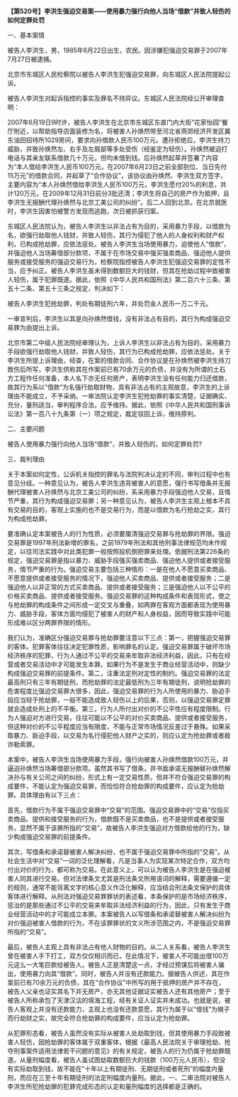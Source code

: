 **【第520号】李洪生强迫交易案——使用暴力强行向他人当场“借款”并致人轻伤的如何定罪处罚**

一、基本案情

被告人李洪生，男，1985年6月22日出生，农民。因涉嫌犯强迫交易罪于2007年7月27日被逮捕。

北京市东城区人民检察院以被告人李洪生犯强迫交易罪，向东城区人民法院提起公诉。

被告人李洪生对起诉指控的事实及罪名不持异议。东城区人民法院经公开审理查明：

2007年6月19日9时许，被告人李洪生在北京市东城区东直门内大街“花家怡园”餐厅附近，以帮助指导店面装修为名，将被害人孙焕然带至河北省燕郊经济开发区冀东油田招待所1029房间，要求向孙借款人民币100万元。遭孙拒绝后，李洪生持刀威胁，并致孙焕然左、右手及左肩部等多处受伤（经鉴定为轻伤）。孙焕然被迫打电话与其亲友联系借款几十万元，但均未借到钱。后孙焕然起草并签署了内容为“本人借给李洪生人民币100万元，在2007年6月23日之前全部到位、当日先付15万元”的借款合同，并起草了“合作协议”，该协议由孙焕然、李洪生双方签字，主要内容为“本人孙焕然借给李洪生人民币100万元，李洪生愿付20%的利息，共计120万元，在2009年12月31日前分3批还清；李洪生将自己的房产作为抵押，且李洪生无报酬代理孙焕然与北京工美公司的纠纷”。后二人回到北京。在北京就医时，李洪生因害怕被警方发现而逃跑，次日被抓获归案。

东城区人民法院认为，被告人李洪生以非法占有为目的，采用暴力手段，以借款为名，欲强行劫取他人钱财，并致人轻伤，其行为侵犯了他人的人身权利和财产权利，已构成抢劫罪，应依法惩处。被告人李洪生当场使用暴力，迫使他人“借款”，并强迫他人当场筹借部分款项，不属于在市场交易中强买强卖商品、强迫他人提供服务或接受服务的强迫交易行为，检察院指控被告人李洪生犯强迫交易罪的定性不当，应予纠正。被告人李洪生虽未得到数额巨大的钱财，但其在抢劫过程中致被害人轻伤，属于犯罪既遂。据此，依照《中华人民共和国刑法》第二百六十三条、第五十二条、第五十三条之规定，判决如下：

被告人李洪生犯抢劫罪，判处有期徒刑六年，并处罚金人民币一万二千元。

一审宣判后，李洪生以其是向孙焕然借钱，没有非法占有目的，其行为构成强迫交易罪为由提出上诉。

北京市第二中级人民法院经审理认为，上诉人李洪生以非法占有为目的，采用暴力手段欲强行劫取他人钱财，并致人轻伤，其行为已构成抢劫罪，应依法惩处。关于李洪生所提上诉理由，经查，在案的借款合同、合作协议是在孙焕然被李洪生持刀致伤后所写，李洪生供称其在作案前已有70余万元的负债，并没有为所谓的土石方工程作任何准备，本人名下亦无任何房产，表明李洪生没有任何能力归还借款，故其行为系以“借款”为名强行劫取财物，具有非法占有的主观故意，李洪生的上诉理由不能成立，不予采纳。一审法院认定李洪生犯抢劫罪的事实清楚，证据确实、充分，量刑适当，审判程序合法，应予维持。据此，依照《中华人民共和国刑事诉讼法》第一百八十九条第（一）项之规定，裁定驳回上诉，维持原判。

二、主要问题

被告人使用暴力强行向他人当场“借款”，并致人轻伤的，如何定罪处罚?

三、裁判理由

关于本案如何定性，公诉机关指控的罪名与法院判决认定的不同，审判过程中也有意见分歧。一种意见认为，被告人李洪生违背被害人的意愿，强行书写借条并无报酬代理被害人孙焕然与北京工美公司的纠纷，系采用暴力手段强迫他人交易，且情节严重，其行为构成强迫交易罪；另一种意见认为，被告人李洪生主观上根本不具有交易的目的，客观上实施的也不是交易行为，而是以借款为名行抢劫之实，其行为构成抢劫罪。

要准确认定本案被告人的行为性质，必须要厘清强迫交易罪与抢劫罪的界限。强迫交易罪是1997年刑法新增的罪名，之前1979年刑法和其他刑事法律规范均未作规定，以往司法实践中对此类犯罪一般按照投机倒把罪来处理。依据刑法第226条的规定，强迫交易罪是指以暴力、威胁手段强买强卖商品、强迫他人提供或者接受服务，情节严重的行为。强迫交易主要包括三种情形：一是在他人不愿意买卖商品、不愿意提供或者接受服务的情况下，强迫他人买卖商品、提供或者接受服务；二是强迫他人以非正常的方式买卖商品、提供或者接受服务；三是强迫他人以不公平的价格买卖商品、提供或者接受服务。强迫交易罪的这种构成条件和表现形式，使之与抢劫罪的构成条件之间形成一定交叉与重叠，如两罪在客观方面都表现为使用暴力、威胁手段，客体方面均侵犯了被害人的财产和人身权益，因而导致实践中可能形成难以区分两罪界限的情形。

我们认为，准确区分强迫交易罪与抢劫罪要注意以下三点：第一，把握强迫交易罪的客体。犯罪客体往往决定犯罪性质，影响罪名的认定。强迫交易罪属于破坏市场经济秩序的犯罪，行为人通过不公平的交易来牟取非法经济利益，因此，只有在经营或者交易活动中才可能发生本罪。如果行为不是发生于商业经营活动中，则缺少构成强迫交易罪的前提条件。第二，注重法定刑对定性的制约。强迫交易罪的法定最高刑只有三年有期徒刑，而抢劫罪的法定最低刑为三年有期徒刑，说明抢劫罪的危害程度比强迫交易罪大很多，因此，强迫交易罪的行为人所使用的暴力、胁迫手段应当轻于抢劫罪，一般不能造成致人轻伤以上的后果，否则，以强迫交易罪定罪就会造成处刑上的不平衡。第三，行为人所付出对价的不公平性应有程度限制。行为人强迫对方进行交易，往往可能以不公平的对价买卖商品、提供或者接受服务，但这种对价的不公平程度应当有限度，不能与正常市场情况反差过于悬殊。如果采取暴力、胁迫手段，以交易为名行侵犯他人财产之实的，则应认定为抢劫罪或者敲诈勒索罪。

本案中，被告人李洪生当场使用暴力手段，强行向被害人孙焕然借款100万元，并逼迫孙焕然当场筹借部分款项。虽然其书写了借条，并书面承诺无报酬替孙焕然解决孙与有关公司之间的纠纷，形式上有一定交易性质，但并不符合强迫交易罪的构成要件，不能认定为强迫交易罪，而恰恰符合抢劫罪的构成要件，应认定为抢劫罪。具体理由有以下三点：

首先，借款行为不属于强迫交易罪中“交易”的范围。强迫交易罪中的“交易”仅指买卖商品、提供和接受服务的行为，借款既不是买卖商品，也不是提供或者接受服务，显然不属于该罪所指的“交易”，故被告人李洪生强迫对方借款给他的行为，缺少构成强迫交易罪的前提条件。

其次，写借条和承诺替被害人解决纠纷，也不属于强迫交易罪中所指的“交易”。从社会生活中对“交易”一词的泛化理解看，凡是当事人为实现某次特定合作，双方均付出对价的行为，都可称为交易。在此意义上，可以认为被告人李洪生是在强迫被害人同其进行交易。但对法律条文尤其是刑法条文所用语词的解释，需要遵循一定的规则，通常不能背离文字的核心意义作泛化解释，应当结合刑法条文保护的具体客体进行解释。从刑法对强迫交易罪罪状的表述看，本条保护的是市场经济秩序，惩治的是那些通过不公平的交易来牟取非法经济利益的行为，因此，只有发生于商业经营活动中的才可能成立本罪。本案被告人以写借条和承诺替被害人解决纠纷为对价强迫被害人借款的行为，不在该罪罪状的文义所涉范围之内，不是强迫交易罪所指的“交易”。

最后，被告人主观上具有非法占有他人财物的目的。从二人关系看，被告人李洪生曾在被害人手下打工，双方仅仅相识而已，在此情况下，被害人不可能出借100万元这么一大笔巨款给被告人。被告人正是清楚这一点，才经过预谋后将被害人骗出，使用暴力向其“借款”。同时，被告人并没有还款能力。据被告人供述，其在作案前已有70余万元的负债，其在“合作协议”中所写的用于抵押的房产并不存在，被告人父亲也证实其名下并无房产，亦无其他证据证实被告人还有其他房产；至于被告人所称承包了天津汉沽的填海工程，经有关证人证实并未成功。也就是说，被告人客观上并没有还款能力，主观上也没有还款意愿，其行为属于以“借钱”为幌子而行劫财之实，故完全符合抢劫罪的构成要件，应当认定为抢劫罪。

从犯罪形态看，被告人虽然没有实际从被害人处劫取到钱，但其使用暴力手段致被害人轻伤，因抢劫罪的客体属于双重客体，根据《最高人民法院关于审理抢劫、抢夺刑事案件适用法律若干问题的意见》的有关规定，被告人的行为仍属于抢劫罪既遂。从量刑幅度看，被告人虽试图劫取数额巨大的钱款（100万元人民币），但没有实际劫取到钱，故不能在“十年以上有期徒刑、无期徒刑或者死刑”的幅度内量刑，而应在三至十年有期徒刑的法定刑幅度内量刑。据此，一、二审法院对被告人李洪生所犯抢劫罪的犯罪完成形态的认定和量刑幅度的选择都是正确的。